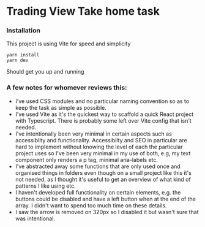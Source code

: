 # Trading View Take home task

### Installation

This project is using Vite for speed and simplicity

```
yarn install
yarn dev
```

Should get you up and running

### A few notes for whomever reviews this:

- I've used CSS modules and no particular naming convention so as to keep the task as simple as possible.
- I've used Vite as it's the quickest way to scaffold a quick React project with Typescript. There is probably some left over Vite config that isn't needed.
- I've intentionally been very minimal in certain aspects such as accessiblity and functionality. Accessibilty and SEO in particular are hard to implement without knowing the level of each the particular project uses so I've been very minimal in my use of both, e.g, my text component only renders a p tag, minimal aria-labels etc.
- I've abstracted away some functions that are only used once and organised things in folders even though on a small project like this it's not needed, as I thought it's useful to get an overview of what kind of patterns I like using etc.
- I haven't developed full functionality on certain elements, e.g. the buttons could be disabled and have a left button when at the end of the array. I didn't want to spend too much time on these details.
- I saw the arrow is removed on 320px so I disabled it but wasn't sure that was intentional.
